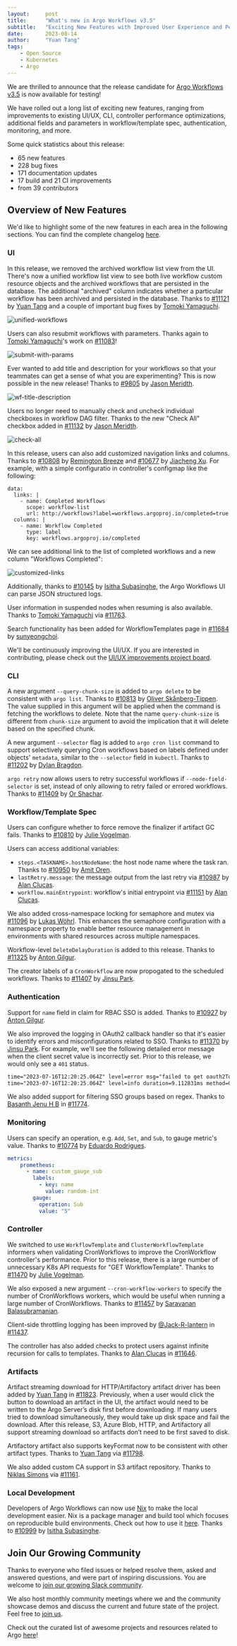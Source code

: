 ```yaml
---
layout:     post
title:      "What's new in Argo Workflows v3.5"
subtitle:   "Exciting New Features with Improved User Experience and Performance"
date:       2023-08-14
author:     "Yuan Tang"
tags:
    - Open Source
    - Kubernetes
    - Argo
---
```



We are thrilled to announce that the release candidate for [Argo Workflows v3.5](https://github.com/argoproj/argo-workflows/releases/tag/v3.5.0-rc2) is now available for testing!


We have rolled out a long list of exciting new features, ranging from improvements to existing UI/UX, CLI, controller performance optimizations, additional fields and parameters in workflow/template spec, authentication, monitoring, and more. 

Some quick statistics about this release:

* 65 new features
* 228 bug fixes
* 171 documentation updates
* 17 build and 21 CI improvements
* from 39 contributors

## Overview of New Features

We'd like to highlight some of the new features in each area in the following sections. You can find the complete changelog [here](https://github.com/argoproj/argo-workflows/blob/master/CHANGELOG.md).

### UI

In this release, we removed the archived workflow list view from the UI. There's now a unified workflow list view to see both live workflow custom resource objects and the archived workflows that are persisted in the database. The additional "archived" column indicates whether a particular workflow has been archived and persisted in the database. Thanks to [#11121](https://github.com/argoproj/argo-workflows/pull/11121) by [Yuan Tang](https://github.com/terrytangyuan) and a couple of important bug fixes by [Tomoki Yamaguchi](https://github.com/toyamagu-2021).

![unified-workflows](../../../../../img/inblog/argo-workflows-v3.5/unified-workflows.png)


Users can also resubmit workflows with parameters. Thanks again to [Tomoki Yamaguchi](https://github.com/toyamagu-2021)'s work on [#11083](https://github.com/argoproj/argo-workflows/pull/11083)!

![submit-with-params](../../../../../img/inblog/argo-workflows-v3.5/submit-with-params.png)


Ever wanted to add title and description for your workflows so that your teammates can get a sense of what you are experimenting? This is now possible in the new release! Thanks to [#9805](https://github.com/argoproj/argo-workflows/pull/9805) by [Jason Meridth](https://github.com/jmeridth).

![wf-title-description](../../../../../img/inblog/argo-workflows-v3.5/wf-title-description.png)

Users no longer need to manually check and uncheck individual checkboxes in workflow DAG filter. Thanks to the new "Check All" checkbox added in [#11132](https://github.com/argoproj/argo-workflows/pull/11132) by [Jason Meridth](https://github.com/jmeridth).

![check-all](../../../../../img/inblog/argo-workflows-v3.5/check-all.png)


In this release, users can also add customized navigation links and columns. Thanks to [#10808](https://github.com/argoproj/argo-workflows/pull/10808) by [Remington Breeze](https://github.com/rbreeze) and [#10677](https://github.com/argoproj/argo-workflows/pull/10677) by [Jiacheng Xu](https://github.com/jiachengxu). For example, with a simple configuratio in controller's configmap like the following:

```
data: 
  links: |
    - name: Completed Workflows
      scope: workflow-list
      url: http://workflows?label=workflows.argoproj.io/completed=true
  columns: |
    - name: Workflow Completed
      type: label
      key: workflows.argoproj.io/completed
```

We can see additional link to the list of completed workflows and a new column "Workflows Completed":

![customized-links](../../../../../img/inblog/argo-workflows-v3.5/customized-links.png)

Additionally, thanks to [#10145](https://github.com/argoproj/argo-workflows/pull/10145) by [Isitha Subasinghe](https://github.com/isubasinghe), the Argo Workflows UI can parse JSON structured logs.

User information in suspended nodes when resuming is also available. Thanks to [Tomoki Yamaguchi](https://github.com/toyamagu-2021) via [#11763](https://github.com/argoproj/argo-workflows/pull/11763).

Search functionality has been added for WorkflowTemplates page in [#11684](https://github.com/argoproj/argo-workflows/pull/11684) by [sunyeongchoi](https://github.com/sunyeongchoi).

We'll be continuously improving the UI/UX. If you are interested in contributing, please check out the [UI/UX improvements project board](https://github.com/orgs/argoproj/projects/29).



### CLI

A new argument `--query-chunk-size` is added to `argo delete` to be consistent with `argo list`. Thanks to [#10813](https://github.com/argoproj/argo-workflows/pull/10813) by [Oliver Skånberg-Tippen](https://github.com/oskanberg). The value supplied in this argument will be applied when the command is fetching the workflows to delete. Note that the name `query-chunk-size` is different from `chunk-size` argument to avoid the implication that it will delete based on the specified chunk.

A new argument `--selector` flag is added to `argo cron list` command to support selectively querying Cron workflows based on labels defined under objects' `metadata`, similar to the `--selector` field in `kubectl`. Thanks to [#11202](https://github.com/argoproj/argo-workflows/pull/11202) by [Dylan Bragdon](https://github.com/dbragdon1).

`argo retry` now allows users to retry successful workflows if `--node-field-selector` is set, instead of only allowing to retry failed  or errored workflows. Thanks to [#11409](https://github.com/argoproj/argo-workflows/pull/11409) by [Or Shachar](https://github.com/or-shachar).


### Workflow/Template Spec

Users can configure whether to force remove the finalizer if artifact GC fails. Thanks to [#10810](https://github.com/argoproj/argo-workflows/pull/10810) by [Julie Vogelman](https://github.com/juliev0).

Users can access additional variables:

* `steps.<TASKNAME>.hostNodeName`: the host node name where the task ran. Thanks to [#10950](https://github.com/argoproj/argo-workflows/pull/10950) by [Amit Oren](https://github.com/amit-o).
* `lastRetry.message`: the message output from the last retry via [#10987](https://github.com/argoproj/argo-workflows/pull/10987) by [Alan Clucas](https://github.com/Joibel).
* `workflow.mainEntrypoint`: workflow's initial entrypoint via [#11151](https://github.com/argoproj/argo-workflows/pull/11151) by [Alan Clucas](https://github.com/Joibel).

We also added cross-namespace locking for semaphore and mutex via [#11096](https://github.com/argoproj/argo-workflows/pull/11096) by [Lukas Wöhrl](https://github.com/woehrl01). This enhances the semaphore configuration with a namespace property to enable better resource management in environments with shared resources across multiple namespaces.

Workflow-level `DeleteDelayDuration` is added to this release. Thanks to [#11325](https://github.com/argoproj/argo-workflows/pull/11325) by [Anton Gilgur](https://github.com/agilgur5).

The creator labels of a `CronWorkflow` are now propogated to the scheduled workflows. Thanks to [#11407](https://github.com/argoproj/argo-workflows/pull/11407) by [Jinsu Park](https://github.com/umi0410).


### Authentication

Support for `name` field in claim for RBAC SSO is added. Thanks to [#10927](https://github.com/argoproj/argo-workflows/pull/10927) by [Anton Gilgur](https://github.com/agilgur5).

We also improved the logging in OAuth2 callback handler so that it's easier to identify errors and misconfigurations related to SSO. Thanks to [#11370](https://github.com/argoproj/argo-workflows/pull/11370) by [Jinsu Park](https://github.com/umi0410). For example, we'll see the following detailed error message when the client secret value is incorrectly set. Prior to this release, we would only see a `401` status.

```txt
time="2023-07-16T12:20:25.064Z" level=error msg="failed to get oauth2Token by using code from the oauth2 server" error="oauth2: \"unauthorized_client\" \"Invalid client secret\""
time="2023-07-16T12:20:25.064Z" level=info duration=9.112831ms method=GET path=/oauth2/callback size=0 status=401
```

We also added support for filtering SSO groups based on regex. Thanks to [Basanth Jenu H B](https://github.com/basanthjenuhb) in [#11774](https://github.com/argoproj/argo-workflows/pull/11774).

### Monitoring

Users can specify an operation, e.g. `Add`, `Set`, and `Sub`, to gauge metric's value. Thanks to [#10774](https://github.com/argoproj/argo-workflows/pull/10774) by [Eduardo Rodrigues](https://github.com/eduardodbr).
```yaml
metrics:
    prometheus:
      - name: custom_gauge_sub
        labels:
          - key: name
            value: random-int
        gauge:
          operation: Sub
          value: "5"
```

### Controller

We switched to use `WorkflowTemplate` and `ClusterWorkflowTemplate` informers when validating CronWorkflows to improve the CronWorkflow controller's performance. Prior to this release, there is a large number of unnecessary K8s API requests for "GET WorkflowTemplate". Thanks to [#11470](https://github.com/argoproj/argo-workflows/pull/11470) by [Julie Vogelman](https://github.com/juliev0).

We also exposed a new argument `--cron-workflow-workers` to specify the number of CronWorkflows workers, which would be useful when running a large number of CronWorkflows. Thanks to [#11457](https://github.com/argoproj/argo-workflows/pull/11457) by [Saravanan Balasubramanian](https://github.com/sarabala1979).

Client-side throttling logging has been improved by [@Jack-R-lantern](https://github.com/Jack-R-lantern) in [#11437](https://github.com/argoproj/argo-workflows/pull/11437).

The controller has also added checks to protect users against infinite recursion for calls to templates. Thanks to [Alan Clucas](https://github.com/Joibel) in [#11646](https://github.com/argoproj/argo-workflows/pull/11646).


### Artifacts

Artifact streaming download for HTTP/Artifactory artifact driver has been added by [Yuan Tang](https://github.com/terrytangyuan) in [#11823](https://github.com/argoproj/argo-workflows/pull/11823). Previously, when a user would click the button to download an artifact in the UI, the artifact would need to be written to the Argo Server’s disk first before downloading. If many users tried to download simultaneously, they would take up disk space and fail the download. After this release, S3, Azure Blob, HTTP, and Artifactory all support streaming download so artifacts don’t need to be first saved to disk.

Artifactory artifact also supports keyFormat now to be consistent with other artifact types. Thanks to [Yuan Tang](https://github.com/terrytangyuan) via [#11798](https://github.com/argoproj/argo-workflows/pull/11798).

We also added custom CA support in S3 artifact repository. Thanks to [Niklas Simons](https://github.com/nsimons) via [#11161](https://github.com/argoproj/argo-workflows/pull/11161).


### Local Development

Developers of Argo Workflows can now use [Nix](https://nixos.org/) to make the local development easier. Nix is a package manager and build tool which focuses on reproducible build environments. Check out how to use it [here](https://github.com/argoproj/argo-workflows/blob/master/docs/running-nix.md). Thanks to [#10999](https://github.com/argoproj/argo-workflows/pull/10999) by [Isitha Subasinghe](https://github.com/isubasinghe).


## Join Our Growing Community

Thanks to everyone who filed issues or helped resolve them, asked and answered questions, and were part of inspiring discussions. You are welcome to [join our growing Slack community](https://argoproj.github.io/community/join-slack/). 

We also host monthly community meetings where we and the community showcase demos and discuss the current and future state of the project. Feel free to [join us](https://github.com/argoproj/argo-workflows#community-meetings).

Check out the curated list of awesome projects and resources related to Argo [here](https://github.com/akuity/awesome-argo)!


